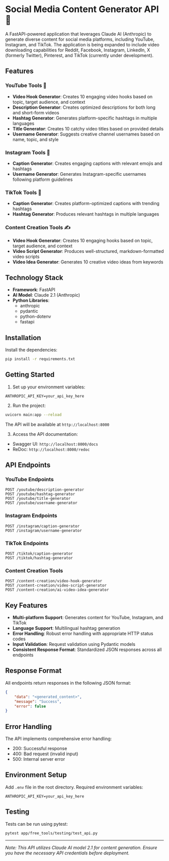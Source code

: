 # Social Media Content Generator API 🚀

A FastAPI-powered application that leverages Claude AI (Anthropic) to generate diverse content for social media platforms, including YouTube, Instagram, and TikTok. The application is being expanded to include video downloading capabilities for Reddit, Facebook, Instagram, LinkedIn, X (formerly Twitter), Pinterest, and TikTok (currently under development).

## Features 

### YouTube Tools 🎥
- **Video Hook Generator**: Creates 10 engaging video hooks based on topic, target audience, and context
- **Description Generator**: Creates optimized descriptions for both long and short-form videos
- **Hashtag Generator**: Generates platform-specific hashtags in multiple languages
- **Title Generator**: Creates 10 catchy video titles based on provided details
- **Username Generator**: Suggests creative channel usernames based on name, topic, and style

### Instagram Tools 📸
- **Caption Generator**: Creates engaging captions with relevant emojis and hashtags
- **Username Generator**: Generates Instagram-specific usernames following platform guidelines

### TikTok Tools 📱
- **Caption Generator**: Creates platform-optimized captions with trending hashtags
- **Hashtag Generator**: Produces relevant hashtags in multiple languages

### Content Creation Tools ✍️

- **Video Hook Generator**: Creates 10 engaging hooks based on topic, target audience, and context
- **Video Script Generator**: Produces well-structured, markdown-formatted video scripts
- **Video Idea Generator**: Generates 10 creative video ideas from keywords

## Technology Stack

- **Framework**: FastAPI
- **AI Model**: Claude 2.1 (Anthropic)
- **Python Libraries**:
  - anthropic
  - pydantic
  - python-dotenv
  - fastapi

## Installation

Install the dependencies:
```bash
pip install -r requirements.txt
```

## Getting Started

1. Set up your environment variables:
```
ANTHROPIC_API_KEY=your_api_key_here
```

2. Run the project:
```bash
uvicorn main:app --reload
```
The API will be available at `http://localhost:8000`

3. Access the API documentation:
- Swagger UI: `http://localhost:8000/docs`
- ReDoc: `http://localhost:8000/redoc`

## API Endpoints

### YouTube Endpoints
```
POST /youtube/description-generator
POST /youtube/hashtag-generator
POST /youtube/title-generator
POST /youtube/username-generator
```

### Instagram Endpoints
```
POST /instagram/caption-generator
POST /instagram/username-generator
```

### TikTok Endpoints
```
POST /tiktok/caption-generator
POST /tiktok/hashtag-generator
```

### Content Creation Tools
```
POST /content-creation/video-hook-generator
POST /content-creation/video-script-generator
POST /content-creation/ai-video-idea-generator
```

## Key Features

- **Multi-platform Support**: Generates content for YouTube, Instagram, and TikTok
- **Language Support**: Multilingual hashtag generation
- **Error Handling**: Robust error handling with appropriate HTTP status codes
- **Input Validation**: Request validation using Pydantic models
- **Consistent Response Format**: Standardized JSON responses across all endpoints

## Response Format

All endpoints return responses in the following JSON format:
```json
{
    "data": "<generated_content>",
    "message": "Success",
    "error": false
}
```

## Error Handling

The API implements comprehensive error handling:
- 200: Successful response
- 400: Bad request (invalid input)
- 500: Internal server error

## Environment Setup
Add `.env` file in the root directory.
Required environment variables:
```
ANTHROPIC_API_KEY=your_api_key_here
```

## Testing

Tests can be run using pytest:
```bash
pytest app/free_tools/testing/test_api.py
```

---
*Note: This API utilizes Claude AI model 2.1 for content generation. Ensure you have the necessary API credentials before deployment.*